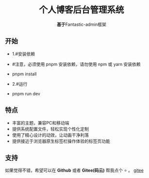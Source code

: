 <!--
 * @Author: “Rec-choi” “1820758693@qq.com”
 * @Date: 2022-12-29 02:15:18
 * @LastEditors: “Rec-choi” “1820758693@qq.com”
 * @LastEditTime: 2023-01-02 18:27:02
 * @FilePath: \KAUNGJIA\README.md
 * @Description: 这是默认设置,请设置`customMade`, 打开koroFileHeader查看配置 进行设置: https://github.com/OBKoro1/koro1FileHeader/wiki/%E9%85%8D%E7%BD%AE
-->
<h1 align="center">个人博客后台管理系统</h1>

<p align="center"><b>基于</b>Fantastic-admin框架</p>

## 开始

- 1.#安装依赖
- #注意，必须使用 pnpm 安装依赖，请勿使用 npm 或 yarn 安装依赖
- pnpm install

- 2.#运行
- pnpm run dev

## 特点

- 丰富的主题，兼容PC和移动端
- 提供系统配置文件，轻松实现个性化定制
- 使用了精心设计的动效，让动画干净利落
- 提供接近于浏览器原生标签栏操作体验的标签页功能

## 支持

如果觉得不错，希望可以在 **Github** 或者 **Gitee(码云)** 帮我点个 ⭐ 。
<a href="https://gitee.com/rechoi/bolg" target="_blank">gitee</a>
